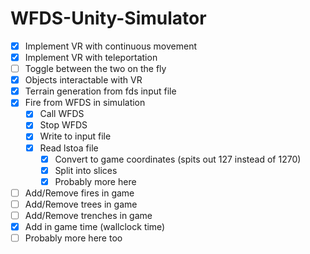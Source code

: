 # WFDS-Unity-Simulator
- [x] Implement VR with continuous movement
- [x] Implement VR with teleportation
- [ ] Toggle between the two on the fly
- [x] Objects interactable with VR
- [x] Terrain generation from fds input file
- [x] Fire from WFDS in simulation
  - [x] Call WFDS
  - [x] Stop WFDS
  - [x] Write to input file
  - [x] Read lstoa file
    - [x] Convert to game coordinates (spits out 127 instead of 1270)
    - [x] Split into slices
    - [x] Probably more here
- [ ] Add/Remove fires in game
- [ ] Add/Remove trees in game
- [ ] Add/Remove trenches in game
- [x] Add in game time (wallclock time)
- [ ] Probably more here too
